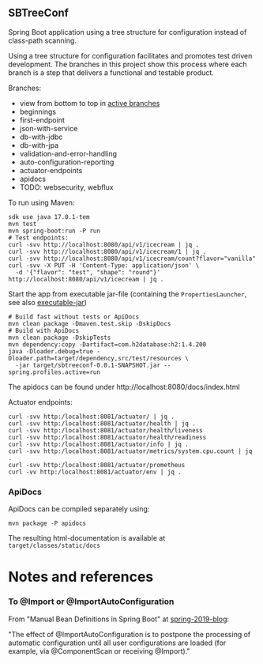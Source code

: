 SBTreeConf
----------

Spring Boot application using a tree structure for configuration instead of class-path scanning.

Using a tree structure for configuration facilitates and promotes test driven development.
The branches in this project show this process where each branch is a step that delivers a functional and testable product.

Branches:

  - view from bottom to top in [active branches](https://github.com/fwi/sbtreeconf/branches/active)
  - beginnings
  - first-endpoint
  - json-with-service
  - db-with-jdbc
  - db-with-jpa
  - validation-and-error-handling
  - auto-configuration-reporting
  - actuator-endpoints
  - apidocs
  - TODO: websecurity, webflux

To run using Maven:

```
sdk use java 17.0.1-tem
mvn test
mvn spring-boot:run -P run
# Test endpoints:
curl -svv http://localhost:8080/api/v1/icecream | jq .
curl -svv http://localhost:8080/api/v1/icecream/1 | jq .
curl -svv http://localhost:8080/api/v1/icecream/count?flavor="vanilla"
curl -svv -X PUT -H 'Content-Type: application/json' \
  -d '{"flavor": "test", "shape": "round"}' http://localhost:8080/api/v1/icecream | jq .
```

Start the app from executable jar-file (containing the `PropertiesLauncher`,
see also [executable-jar](https://docs.spring.io/spring-boot/docs/current/reference/html/executable-jar.html))

```
# Build fast without tests or ApiDocs
mvn clean package -Dmaven.test.skip -DskipDocs
# Build with ApiDocs
mvn clean package -DskipTests
mvn dependency:copy -Dartifact=com.h2database:h2:1.4.200
java -Dloader.debug=true -Dloader.path=target/dependency,src/test/resources \
  -jar target/sbtreeconf-0.0.1-SNAPSHOT.jar --spring.profiles.active=run
```

The apidocs can be found under http://localhost:8080/docs/index.html

Actuator endpoints:

```
curl -svv http:/localhost:8081/actuator/ | jq .
curl -svv http:/localhost:8081/actuator/health | jq .
curl -svv http:/localhost:8081/actuator/health/liveness
curl -svv http:/localhost:8081/actuator/health/readiness
curl -svv http:/localhost:8081/actuator/info | jq .
curl -svv http:/localhost:8081/actuator/metrics/system.cpu.count | jq .
curl -svv http:/localhost:8081/actuator/prometheus
curl -vv http:/localhost:8081/actuator/env | jq .
```

### ApiDocs

ApiDocs can be compiled separately using:

```
mvn package -P apidocs
```

The resulting html-documentation is available at `target/classes/static/docs`

# Notes and references

### To @Import or @ImportAutoConfiguration

From "Manual Bean Definitions in Spring Boot" 
at [spring-2019-blog](https://spring.io/blog/2019/01/21/manual-bean-definitions-in-spring-boot):

"The effect of @ImportAutoConfiguration is to postpone the processing of automatic configuration until all user configurations are loaded (for example, via @ComponentScan or receiving @Import)."
